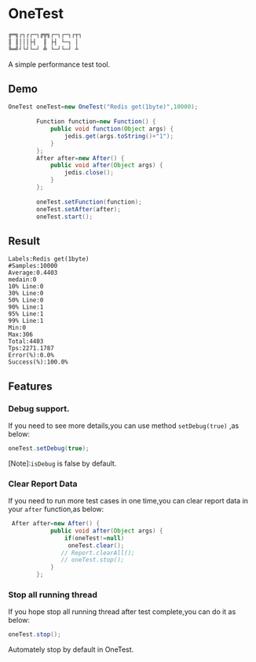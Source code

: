 # OneTest

```txt
╔═╗┌┐┌┌─┐╔╦╗┌─┐┌─┐┌┬┐
║ ║│││├┤  ║ ├┤ └─┐ │ 
╚═╝┘└┘└─┘ ╩ └─┘└─┘ ┴ 
```
A simple performance test tool.


## Demo

```java
OneTest oneTest=new OneTest("Redis get(1byte)",10000);
		
		Function function=new Function() {
			public void function(Object args) {
				jedis.get(args.toString()+"1");
			}
		};
		After after=new After() {
			public void after(Object args) {
				jedis.close();
			}
		};
		
		oneTest.setFunction(function);
		oneTest.setAfter(after);
		oneTest.start();
```


## Result
```log
Labels:Redis get(1byte)
#Samples:10000
Average:0.4403
medain:0
10% Line:0
30% Line:0
50% Line:0
90% Line:1
95% Line:1
99% Line:1
Min:0
Max:306
Total:4403
Tps:2271.1787
Error(%):0.0%
Success(%):100.0%
```



## Features

### Debug support.

If you need to see more details,you can use method `setDebug(true)` ,as below:

```java
oneTest.setDebug(true);
```
[Note]:`isDebug` is false by default.

### Clear Report Data

If you need to run more test cases in one time,you can clear report data in your `after` function,as below:
```java
 After after=new After() {
            public void after(Object args) {
                if(oneTest!=null)
                 oneTest.clear();
               // Report.clearAll();
               // oneTest.stop();
            }
        };
```

### Stop all running thread

If you hope stop all running thread after test complete,you can do it as below:
```java
oneTest.stop();
```
Automately stop by default in OneTest.
